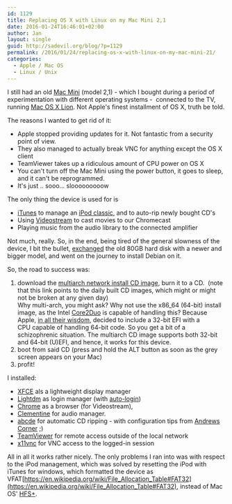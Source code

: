 ```yaml
---
id: 1129
title: Replacing OS X with Linux on my Mac Mini 2,1
date: 2016-01-24T16:46:01+02:00
author: Jan
layout: single
guid: http://sadevil.org/blog/?p=1129
permalink: /2016/01/24/replacing-os-x-with-linux-on-my-mac-mini-21/
categories:
  - Apple / Mac OS
  - Linux / Unix
---
```

I still had an old [Mac Mini](https://en.wikipedia.org/wiki/Mac_Mini) (model 2,1) - which I bought during a period of experimentation with different operating systems -  connected to the TV, running [Mac OS X Lion](https://en.wikipedia.org/wiki/Mac_OS_X_Lion). Not Apple's finest installment of OS X, truth be told.

The reasons I wanted to get rid of it:

  * Apple stopped providing updates for it. Not fantastic from a security point of view.
  * They also managed to actually break VNC for anything except the OS X client
  * TeamViewer takes up a ridiculous amount of CPU power on OS X
  * You can't turn off the Mac Mini using the power button, it goes to sleep, and it can't be reprogrammed.
  * It's just .. sooo... slooooooooow

The only thing the device is used for is

  * [iTunes](https://www.apple.com/itunes/) to manage an [iPod classic](https://en.wikipedia.org/wiki/IPod_Classic), and to auto-rip newly bought CD's
  * Using [Videostream](http://getvideostream.com) to cast movies to our Chromecast
  * Playing music from the audio library to the connected amplifier

Not much, really. So, in the end, being tired of the general slowness of the device, I bit the bullet, [exchanged](https://www.ifixit.com/Device/Mac_Mini_Model_A1176) the old 80GB hard disk with a newer and bigger model, and went on the journey to install Debian on it.

So, the road to success was:

  1. download the [multiarch network install CD image](http://cdimage.debian.org/cdimage/daily-builds/daily/arch-latest/multi-arch/iso-cd/), burn it to a CD.  
  (note that this link points to the daily built CD images, which might or might not be broken at any given day)  
  Why multi-arch, you might ask? Why not use the x86_64 (64-bit) install image, as the Intel [Core2Duo](https://en.wikipedia.org/wiki/Intel_Core_2) is capable of handling this? Because Apple, [in all their wisdom](http://refit.sourceforge.net/info/apple_efi.html), decided to include a 32-bit EFI with a CPU capable of handling 64-bit code. So you get a bit of a schizophrenic situation. The multiarch CD image supports both 32-bit and 64-bit (U)EFI, and hence, it works for this device.
  2. boot from said CD (press and hold the ALT button as soon as the grey screen appears on your Mac)
  3. profit!

I installed:

  * [XFCE](http://www.xfce.org/) als a lightweight display manager
  * [Lightdm](https://wiki.freedesktop.org/www/Software/LightDM/) as login manager (with [auto-login](https://wiki.debian.org/LightDM#Enable_autologin))
  * [Chrome](https://www.google.com/chrome/) as a browser (for Videostream),
  * [Clementine](https://www.clementine-player.org/) for audio manager.
  * [abcde](http://abcde.einval.com/wiki/) for automatic CD ripping - with configuration tips from [Andrews Corner](http://www.andrews-corner.org/abcde.html) ;)
  * [TeamViewer](https://www.teamviewer.com/) for remote access outside of the local network
  * [x11vnc](http://www.karlrunge.com/x11vnc/) for VNC access to the logged-in session

All in all it works rather nicely. The only problems I ran into was with respect to the iPod management, which was solved by resetting the iPod with iTunes for windows, which formatted the device as VFAT[https://en.wikipedia.org/wiki/File_Allocation_Table#FAT32](https://en.wikipedia.org/wiki/File_Allocation_Table#FAT32), instead of Mac OS' [HFS+](https://en.wikipedia.org/wiki/HFS_Plus).